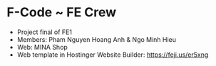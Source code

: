 # F-Code ~ FE Crew
- Project final of FE1
- Members: Pham Nguyen Hoang Anh & Ngo Minh Hieu
- Web: MINA Shop
- Web template in Hostinger Website Builder: https://feji.us/er5xng 


